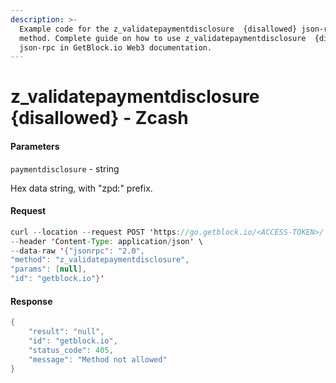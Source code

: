 ```yaml
---
description: >-
  Example code for the z_validatepaymentdisclosure  {disallowed} json-rpc
  method. Сomplete guide on how to use z_validatepaymentdisclosure  {disallowed}
  json-rpc in GetBlock.io Web3 documentation.
---
```


# z\_validatepaymentdisclosure {disallowed} - Zcash

#### Parameters

`paymentdisclosure` - string

Hex data string, with "zpd:" prefix.

#### Request

```java
curl --location --request POST 'https://go.getblock.io/<ACCESS-TOKEN>/' \
--header 'Content-Type: application/json' \
--data-raw '{"jsonrpc": "2.0",
"method": "z_validatepaymentdisclosure",
"params": [null],
"id": "getblock.io"}'
```

#### Response

```java
{
    "result": "null",
    "id": "getblock.io",
    "status_code": 405,
    "message": "Method not allowed"
}
```

